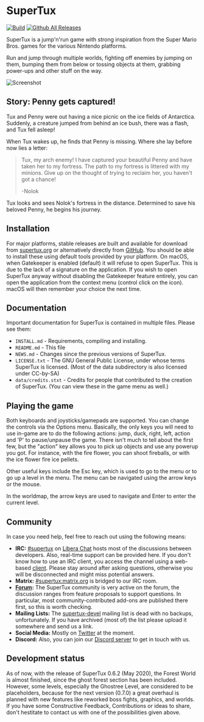 # SuperTux

[![Build](https://github.com/SuperTux/supertux/workflows/main/badge.svg?branch=master)](https://github.com/SuperTux/supertux/actions?query=workflow%3Amain)
[![Github All Releases](https://img.shields.io/github/downloads/supertux/supertux/total.svg?maxAge=2592000)](https://github.com/SuperTux/supertux)

SuperTux is a jump'n'run game with strong inspiration from the
Super Mario Bros. games for the various Nintendo platforms.

Run and jump through multiple worlds, fighting off enemies by jumping
on them, bumping them from below or tossing objects at them, grabbing
power-ups and other stuff on the way.

![Screenshot](https://www.supertux.org/images/0_6_0/0_6_0_3.png)


## Story: Penny gets captured!

Tux and Penny were out having a nice picnic on the ice fields of
Antarctica. Suddenly, a creature jumped from behind an ice bush, there
was a flash, and Tux fell asleep!

When Tux wakes up, he finds that Penny is missing. Where she lay
before now lies a letter:
>Tux, my arch enemy! I have captured your beautiful Penny and have
>taken her to my fortress. The path to my fortress is littered with my
>minions. Give up on the thought of trying to reclaim her, you haven't
>got a chance!
>
>-Nolok

Tux looks and sees Nolok's fortress in the distance. Determined to
save his beloved Penny, he begins his journey.

## Installation

For major platforms, stable releases are built and available for download from
[supertux.org](https://www.supertux.org/download.html) or alternatively directly
from [GitHub](https://github.com/SuperTux/supertux/releases). You should be able
to install these using default tools provided by your platform. On macOS, when
Gatekeeper is enabled (default) it will refuse to open SuperTux. This is due to
the lack of a signature on the application. If you wish to open SuperTux anyway
without disabling the Gatekeeper feature entirely, you can open the application
from the context menu (control click on the icon). macOS will then remember your
choice the next time.

## Documentation

Important documentation for SuperTux is contained in multiple files.
Please see them:

* `INSTALL.md` - Requirements, compiling and installing.
* `README.md` - This file
* `NEWS.md` - Changes since the previous versions of SuperTux.
* `LICENSE.txt` - The GNU General Public License, under whose terms SuperTux is
licensed. (Most of the data subdirectory is also licensed under
CC-by-SA)
* `data/credits.stxt` - Credits for people that contributed to the creation of
SuperTux. (You can view these in the game menu as well.)


## Playing the game

Both keyboards and joysticks/gamepads are supported. You can change
the controls via the Options menu. Basically, the only keys you will
need to use in-game are to do the following actions: jump, duck,
right, left, action and 'P' to pause/unpause the game. There isn't much
to tell about the first few, but the "action" key allows you to pick
up objects and use any powerup you got. For instance, with the fire
flower, you can shoot fireballs, or with the ice flower fire ice pellets.

Other useful keys include the Esc key, which is used to go to the menu
or to go up a level in the menu. The menu can be navigated using the
arrow keys or the mouse.

In the worldmap, the arrow keys are used to navigate and Enter to
enter the current level.

## Community

In case you need help, feel free to reach out using the following means:

* **IRC:** [#supertux](ircs://irc.libera.chat/#supertux) on
  [Libera Chat](https://libera.chat) hosts most of the discussions between
  developers. Also, real-time support can be provided here. If you don't know
  how to use an IRC client, you access the channel using a web-based
  [client](https://kiwiirc.com/nextclient/irc.libera.chat:+6697/?nick=Guest?#supertux).
  Please stay around after asking questions, otherwise you will be disconnected
  and might miss potential answers.
* **Matrix:** [#supertux:matrix.org](https://matrix.to/#/#supertux:matrix.org)
  is bridged to our IRC room.
* **[Forum](https://forum.freegamedev.net/viewforum.php?f=66):** The SuperTux
  community is very active on the forum, the discussion ranges from feature
  proposals to support questions. In particular, most community-contributed
  add-ons are published there first, so this is worth checking.
* **Mailing Lists:** The
  [supertux-devel](http://lists.lethargik.org/listinfo.cgi/supertux-devel-lethargik.org)
  mailing list is dead with no backups, unfortunately. If you have archived (most of) the list please upload it somewhere and send us a link.
* **Social Media:** Mostly on [Twitter](https://twitter.com/supertux_team) at
  the moment.
* **Discord:** Also, you can join our [Discord server](https://discord.com/invite/AcvtHWz) to get in touch with us.

## Development status

As of now, with the release of SuperTux 0.6.2 (May 2020), the Forest World is almost
finished, since the ghost forest section has been included. However, some levels, especially
the Ghostree Level, are considered to be placeholders, because for the next version (0.7.0) a
great overhaul is planned with new features like reworked boss fights, graphics, and worlds.
If you have some Constructive Feedback, Contributions or ideas to share, don't hestitate
to contact us with one of the possibilities given above.
